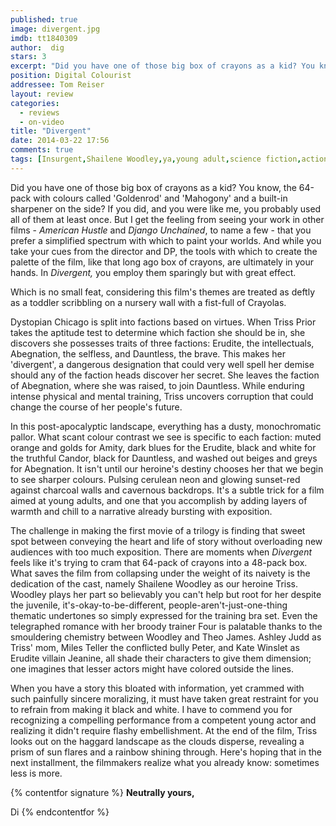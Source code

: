 ```yaml
---
published: true
image: divergent.jpg
imdb: tt1840309
author:  dig
stars: 3
excerpt: "Did you have one of those big box of crayons as a kid? You know, the 64-pack with colours called Goldenrod and Mahogony and a built-in sharpener on the side?"
position: Digital Colourist
addressee: Tom Reiser
layout: review
categories: 
  - reviews
  - on-video
title: "Divergent"
date: 2014-03-22 17:56
comments: true
tags: [Insurgent,Shailene Woodley,ya,young adult,science fiction,action, drama, Letters, teen]
---
```

Did you have one of those big box of crayons as a kid? You know, the 64-pack with colours called 'Goldenrod' and 'Mahogony' and a built-in sharpener on the side? If you did, and you were like me, you probably used all of them at least once. But I get the feeling from seeing your work in other films - _American Hustle_ and _Django Unchained_, to name a few - that you prefer a simplified spectrum with which to paint your worlds. And while you take your cues from the director and DP, the tools with which to create the palette of the film, like that long ago box of crayons, are ultimately in your hands. In _Divergent,_ you employ them sparingly but with great effect.

Which is no small feat, considering this film's themes are treated as deftly as a toddler scribbling on a nursery wall with a fist-full of Crayolas.

Dystopian Chicago is split into factions based on virtues. When Triss Prior takes the aptitude test to determine which faction she should be in, she discovers she possesses traits of three factions: Erudite, the intellectuals, Abegnation, the selfless, and Dauntless, the brave. This makes her 'divergent', a dangerous designation that could very well spell her demise should any of the faction heads discover her secret. She leaves the faction of Abegnation, where she was raised, to join Dauntless. While enduring intense physical and mental training, Triss uncovers corruption that could change the course of her people's future.

In this post-apocalyptic landscape, everything has a dusty, monochromatic pallor. What scant colour contrast we see is specific to each faction: muted orange and golds for Amity, dark blues for the Erudite, black and white for the truthful Candor, black for Dauntless, and washed out beiges and greys for Abegnation. It isn't until our heroine's destiny chooses her that we begin to see sharper colours. Pulsing cerulean neon and glowing sunset-red against charcoal walls and cavernous backdrops. It's a subtle trick for a film aimed at young adults, and one that you accomplish by adding layers of warmth and chill to a narrative already bursting with exposition. 

The challenge in making the first movie of a trilogy is finding that sweet spot between conveying the heart and life of story without overloading new audiences with too much exposition. There are moments when _Divergent_ feels like it's trying to cram that 64-pack of crayons into a 48-pack box. What saves the film from collapsing under the weight of its naivety is the dedication of the cast, namely Shailene Woodley as our heroine Triss. Woodley plays her part so believably you can't help but root for her despite the juvenile, it's-okay-to-be-different, people-aren't-just-one-thing thematic undertones so simply expressed for the training bra set. Even the telegraphed romance with her broody trainer Four is palatable thanks to the smouldering chemistry between Woodley and Theo James. Ashley Judd as Triss' mom, Miles Teller the conflicted bully Peter, and Kate Winslet as Erudite villain Jeanine, all shade their characters to give them dimension; one imagines that lesser actors might have colored outside the lines. 

When you have a story this bloated with information, yet crammed with such painfully sincere moralizing, it must have taken great restraint for you to refrain from making it black and white. I have to commend you for recognizing a compelling performance from a competent young actor and realizing it didn't require flashy embellishment. At the end of the film, Triss looks out on the haggard landscape as the clouds disperse, revealing a prism of sun flares and a rainbow shining through. Here's hoping that in the next installment, the filmmakers realize what you already know: sometimes less is more.

{% contentfor signature %}
**Neutrally yours,**

Di
{% endcontentfor %}